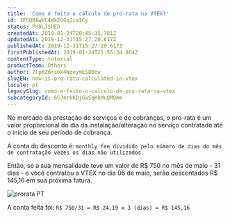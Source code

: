 ```yaml
---
title: 'Como é feito o cálculo de pro-rata na VTEX?'
id: 1F5QBAwVC4WkEGGq2iaICy
status: PUBLISHED
createdAt: 2019-01-24T20:45:35.781Z
updatedAt: 2019-12-31T15:27:20.617Z
publishedAt: 2019-12-31T15:27:20.617Z
firstPublishedAt: 2019-01-24T21:55:34.804Z
contentType: tutorial
productTeam: Others
author: 7FpKZ0rc6k4WqeymES80cw
slugEN: how-is-pro-rata-calculated-in-vtex
locale: pt
legacySlug: como-e-feito-o-calculo-de-pro-rata-na-vtex
subcategoryId: 6SJnrkKDjGwSqKkMuQMOmm
---
```


No mercado da prestação de serviços e de cobranças, o pro-rata é um valor proporcional do dia da instalação/alteração no serviço contratado até o início de seu período de cobrança.

A conta do desconto é: `monthly fee dividido pelo número de dias do mês de contratação vezes os dias não utilizados`

Então, se a sua mensalidade teve um valor de R$ 750 no mês de maio - 31 dias - e você contratou a VTEX no dia 06 de maio, serão descontados R$ 145,16 em sua próxima fatura.

![prorata PT](https://images.ctfassets.net/alneenqid6w5/3FEz6ikQqcaQmkys4Wgq0U/4a992dad8bcb8e6db9cdcfa8ccddbfe5/prorata_PT.png)

A conta feita foi: `R$ 750/31 = R$ 24,19 x 3 (dias) = R$ 145,16`
